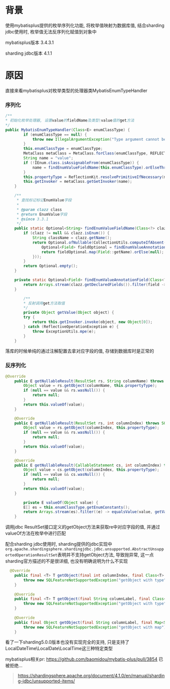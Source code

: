 # 背景

使用mybatisplus提供的枚举序列化功能, 将枚举值映射为数据库值, 结合sharding jdbc使用时, 枚举值无法反序列化赋值到对象中

mybatisplus版本 3.4.3.1

sharding jdbc版本 4.1.1

# 原因

直接来看mybatisplus对枚举类型的处理器类MybatisEnumTypeHandler

### 序列化

```java
/**
* 初始化枚举处理器, 设置value的fieldName及类型\value值的get方法
*/
public MybatisEnumTypeHandler(Class<E> enumClassType) {
        if (enumClassType == null) {
            throw new IllegalArgumentException("Type argument cannot be null");
        }
        this.enumClassType = enumClassType;
        MetaClass metaClass = MetaClass.forClass(enumClassType, REFLECTOR_FACTORY);
        String name = "value";
        if (!IEnum.class.isAssignableFrom(enumClassType)) {
            name = findEnumValueFieldName(this.enumClassType).orElseThrow(() -> new IllegalArgumentException(String.format("Could not find @EnumValue in Class: %s.", this.enumClassType.getName())));
        }
        this.propertyType = ReflectionKit.resolvePrimitiveIfNecessary(metaClass.getGetterType(name));
        this.getInvoker = metaClass.getGetInvoker(name);
    }

    /**
     * 查找标记标记EnumValue字段
     *
     * @param clazz class
     * @return EnumValue字段
     * @since 3.3.1
     */
    public static Optional<String> findEnumValueFieldName(Class<?> clazz) {
        if (clazz != null && clazz.isEnum()) {
            String className = clazz.getName();
            return Optional.ofNullable(CollectionUtils.computeIfAbsent(TABLE_METHOD_OF_ENUM_TYPES, className, key -> {
                Optional<Field> fieldOptional = findEnumValueAnnotationField(clazz);
                return fieldOptional.map(Field::getName).orElse(null);
            }));
        }
        return Optional.empty();
    }

    private static Optional<Field> findEnumValueAnnotationField(Class<?> clazz) {
        return Arrays.stream(clazz.getDeclaredFields()).filter(field -> field.isAnnotationPresent(EnumValue.class)).findFirst();
    }

		/**
		* 反射调用get方法取值
		*/
		private Object getValue(Object object) {
        try {
            return this.getInvoker.invoke(object, new Object[0]);
        } catch (ReflectiveOperationException e) {
            throw ExceptionUtils.mpe(e);
        }
    }

```

落库的时候单纯的通过注解配置去拿对应字段的值, 存储到数据库时是正常的

### 反序列化

```java
@Override
    public E getNullableResult(ResultSet rs, String columnName) throws SQLException {
        Object value = rs.getObject(columnName, this.propertyType);
        if (null == value && rs.wasNull()) {
            return null;
        }
        return this.valueOf(value);
    }

    @Override
    public E getNullableResult(ResultSet rs, int columnIndex) throws SQLException {
        Object value = rs.getObject(columnIndex, this.propertyType);
        if (null == value && rs.wasNull()) {
            return null;
        }
        return this.valueOf(value);
    }

    @Override
    public E getNullableResult(CallableStatement cs, int columnIndex) throws SQLException {
        Object value = cs.getObject(columnIndex, this.propertyType);
        if (null == value && cs.wasNull()) {
            return null;
        }
        return this.valueOf(value);
    }

		private E valueOf(Object value) {
        E[] es = this.enumClassType.getEnumConstants();
        return Arrays.stream(es).filter((e) -> equalsValue(value, getValue(e))).findAny().orElse(null);
    }
```

调用jdbc ResultSet接口定义的getObject方法来获取re中对应字段的值, 并通过valueOf方法在枚举中进行匹配

配合sharding jdbc使用时, sharding提供的jdbc实现中 `org.apache.shardingsphere.shardingjdbc.jdbc.unsupported.AbstractUnsupportedOperationResultSet`表明并不支持getObject方法, 导致抛异常, 这一点sharding官方描述的不是很详细, 也没有明确说明为什么不实现

```java
  @Override
    public final <T> T getObject(final int columnIndex, final Class<T> type) throws SQLException {
        throw new SQLFeatureNotSupportedException("getObject with type");
    }
    
    @Override
    public final <T> T getObject(final String columnLabel, final Class<T> type) throws SQLException {
        throw new SQLFeatureNotSupportedException("getObject with type");
    }
    
    @Override
    public final Object getObject(final String columnLabel, final Map<String, Class<?>> map) throws SQLException {
        throw new SQLFeatureNotSupportedException("getObject with map");
    }
```

看了一下sharding5.0.0版本也没有实现完全的支持, 只是支持了LocalDateTime\LocalDate\LocalTime这三种特定类型

mybatisplus相关pr: https://github.com/baomidou/mybatis-plus/pull/3854 已被拒绝... 

> https://shardingsphere.apache.org/document/4.1.0/en/manual/sharding-jdbc/unsupported-items/